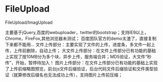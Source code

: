 # FileUpload
FileUpload/ImagUpload

主要基于jQuery,百度的webuploader，twitter的bootstrap；支持IE9以上，Chrome，FireFox,其他浏览器未测试；
百度团队官方的demo太渣了，直接复制下来都不能用...
文件上传部分：主要实现了文件的上传，进度条，多文件一起上传，上传前删除，自动上传；
大文件上传部分：在文件上传部分已有功能的基础上实现了按10MB分为多个块，异步上传，服务端合并；MD5验证，大文件“秒传”，开始，暂停待加入！
图片上传部分：在文件上传部分已有功能的基础上实现了上传前缩略图预览，前台js文件后缀验证，后台代码文件后缀验证和文件类型验证（就算修改后缀名也无法成功上传），支持图片上传前压缩；
